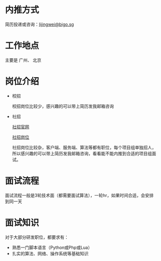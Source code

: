 # 内推方式

简历投递或咨询：lijingwei@bigo.sg

# 工作地点
  主要是 广州、 北京

# 岗位介绍

- 校招

  校招岗位比较少，感兴趣的可以带上简历发我邮箱咨询
  

- 社招

  [社招官网](https://app.mokahr.com/apply/bigo/1019)

  [社招岗位](https://career.bigo.sg/apply/bigo/1019#/jobs?_k=anafn8)

  社招岗位比较杂，客户端、服务端、算法等都有职位，每个项目组单独招人，所以感兴趣的可以带上简历发我邮箱咨询，看看能不能内推到合适的项目组面试。

# 面试流程

面试流程一般是3轮技术面（都需要面试算法），一轮hr，如果时间合适，会安排到同一天

# 面试知识

对于大部分研发职位，都要求有：

- 熟悉一门脚本语言（Python或Php或Lua）
- 扎实的算法、网络、操作系统等基础知识
